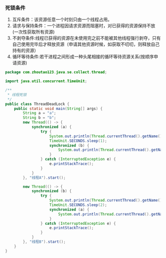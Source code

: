 ### 死锁条件

1. 互斥条件：该资源任意一个时刻只由一个线程占用。
2. 请求与保持条件：一个进程因请求资源而阻塞时，对已获得的资源保持不放(一次性获取所有资源)
3. 不剥夺条件:线程已获得的资源在未使用完之前不能被其他线程强行剥夺，只有自己使用完毕后才释放资源（申请其他资源时候，如获取不叨叨，则释放自己持有的资源）
4. 循环等待条件:若干进程之间形成一种头尾相接的循环等待资源关系(按顺序申请资源)



```java
package com.zhoutao123.java.se.collect.thread;

import java.util.concurrent.TimeUnit;

/**
 * 线程死锁
 */
public class ThreadDeadLock {
    public static void main(String[] args) {
        String a = "a";
        String b = "b";
        new Thread(() -> {
            synchronized (a) {
                try {
                    System.out.println(Thread.currentThread().getName() + "获取到A锁");
                    TimeUnit.SECONDS.sleep(1);
                    synchronized (b) {
                        System.out.println(Thread.currentThread().getName() + "获取到B锁");
                    }
                } catch (InterruptedException e) {
                    e.printStackTrace();
                }
            }
        }, "线程A").start();

        new Thread(() -> {
            synchronized (b) {
                try {
                    System.out.println(Thread.currentThread().getName() + "获取到B锁");
                    TimeUnit.SECONDS.sleep(2);
                    synchronized (a) {
                        System.out.println(Thread.currentThread().getName() + "获取到A锁");
                    }
                } catch (InterruptedException e) {
                    e.printStackTrace();
                }
            }
        }, "线程B").start();
    }
}
```





